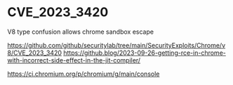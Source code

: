 # CVE_2023_3420
V8 type confusion allows chrome sandbox escape

https://github.com/github/securitylab/tree/main/SecurityExploits/Chrome/v8/CVE_2023_3420
https://github.blog/2023-09-26-getting-rce-in-chrome-with-incorrect-side-effect-in-the-jit-compiler/

https://ci.chromium.org/p/chromium/g/main/console
